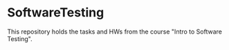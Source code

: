 # SoftwareTesting
This repository holds the tasks and HWs from the course "Intro to Software Testing".
